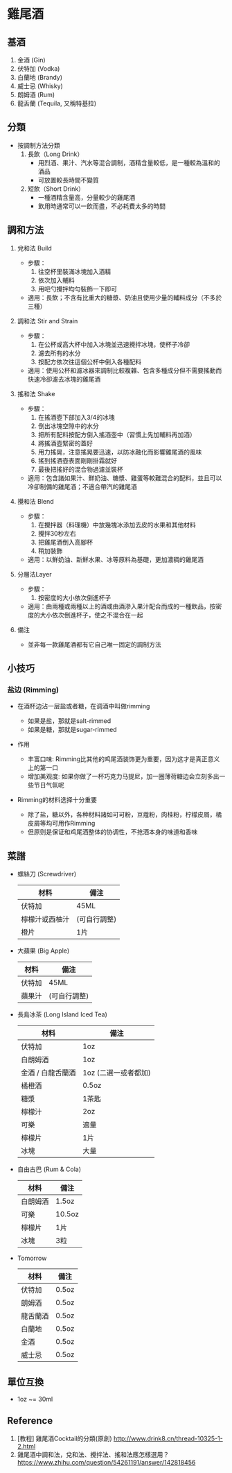 # 雞尾酒

## 基酒

1. 金酒 (Gin)
2. 伏特加 (Vodka)
3. 白蘭地 (Brandy)
4. 威士忌 (Whisky)
5. 朗姆酒 (Rum)
6. 龍舌蘭 (Tequila, 又稱特基拉)

## 分類

* 按調制方法分類
    1. 長飲（Long Drink）
        * 用烈酒、果汁、汽水等混合調制，酒精含量較低，是一種較為溫和的酒品
        * 可放置較長時間不變質
    2. 短飲（Short Drink）
        * 一種酒精含量高，分量較少的雞尾酒
        * 飲用時通常可以一飲而盡，不必耗費太多的時間

## 調和方法

1. 兌和法 Build
    * 步驟：
        1. 往空杯里裝滿冰塊加入酒精
        2. 依次加入輔料
        3. 用吧勺攪拌均勻裝飾一下即可
    * 適用：長飲；不含有比重大的糖漿、奶油且使用少量的輔料成分（不多於三種）

2. 調和法 Stir and Strain
    * 步驟：
        1. 在公杯或高大杯中加入冰塊並迅速攪拌冰塊，使杯子冷卻
        2. 濾去所有的水分
        3. 按配方依次往這個公杯中倒入各種配料
    * 適用：使用公杯和濾冰器來調制比較複雜、包含多種成分但不需要搖動而快速冷卻濾去冰塊的雞尾酒

3. 搖和法 Shake
    * 步驟：
        1. 在搖酒壺下部加入3/4的冰塊
        2. 倒出冰塊空隙中的水分
        3. 把所有配料按配方倒入搖酒壺中（習慣上先加輔料再加酒）
        4. 將搖酒壺緊密的蓋好
        5. 用力搖晃，注意搖晃要迅速，以防冰融化而影響雞尾酒的風味
        6. 搖到搖酒壺表面剛剛掛霜就好
        7. 最後把搖好的混合物過濾並裝杯
    * 適用：包含諸如果汁、鮮奶油、糖漿、雞蛋等較難混合的配料，並且可以冷卻制備的雞尾酒；不適合帶汽的雞尾酒

4. 攪和法 Blend
    * 步驟：
        1. 在攪拌器（料理機）中放幾塊冰添加去皮的水果和其他材料
        2. 攪拌30秒左右
        3. 把雞尾酒倒入高腳杯
        4. 稍加裝飾
    * 適用：以鮮奶油、新鮮水果、冰等原料為基礎，更加濃稠的雞尾酒

5. 分層法Layer
    * 步驟：
        1. 按密度的大小依次倒進杯子
    * 適用：由兩種或兩種以上的酒或由酒滲入果汁配合而成的一種飲品，按密度的大小依次倒進杯子，使之不混合在一起

6. 備注
    * 並非每一款雞尾酒都有它自己唯一固定的調制方法

## 小技巧

### 盐边 (Rimming)

* 在酒杯边沾一层盐或者糖，在调酒中叫做rimming
    * 如果是盐，那就是salt-rimmed
    * 如果是糖，那就是sugar-rimmed

* 作用
    * 丰富口味: Rimming比其他的鸡尾酒装饰更为重要，因为这才是真正意义上的第一口
    * 增加美观度: 如果你做了一杯巧克力马提尼，加一圈薄荷糖边会立刻多出一些节日气氛呢

* Rimming的材料选择十分重要
    * 除了盐，糖以外，各种材料諸如可可粉，豆蔻粉，肉桂粉，柠檬皮屑，橘皮屑等均可用作Rimming
    * 但原则是保证和鸡尾酒整体的协调性，不抢酒本身的味道和香味


## 菜譜

* 螺絲刀 (Screwdriver)

     材料          | 備注     
    ------------- |----------------
     伏特加        | 45ML
     檸檬汁或西柚汁 | (可自行調整)
     橙片          | 1片

* 大蘋果 (Big Apple)

     材料          | 備注     
    ------------- |----------------
     伏特加        | 45ML
     蘋果汁        | (可自行調整)

* 長島冰茶 (Long Island Iced Tea)

     材料             | 備注     
    ---------------- |----------------
     伏特加           | 1oz
     白朗姆酒         | 1oz
     金酒 / 白龍舌蘭酒 | 1oz (二選一或者都加)
     橘橙酒           | 0.5oz
     糖漿             | 1茶匙
     檸檬汁           | 2oz 
     可樂             | 適量
     檸檬片           | 1片
     冰塊             | 大量

* 自由古巴 (Rum & Cola)

     材料          | 備注     
    ------------- |----------------
     白朗姆酒      | 1.5oz
     可樂          | 10.5oz
	 檸檬片        | 1片
     冰塊          | 3粒

* Tomorrow

     材料          | 備注     
    ------------- |----------------
     伏特加        | 0.5oz
     朗姆酒        | 0.5oz
     龍舌蘭酒      | 0.5oz
     白蘭地        | 0.5oz
     金酒          | 0.5oz
     威士忌        | 0.5oz

## 單位互換

* 1oz ~= 30ml

## Reference

1. [教程] 雞尾酒Cocktail的分類(原創) http://www.drink8.cn/thread-10325-1-2.html
2. 雞尾酒中調和法，兌和法、攪拌法、搖和法應怎樣選用？ https://www.zhihu.com/question/54261191/answer/142818456

